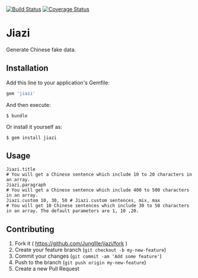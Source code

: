 [![Build Status](https://travis-ci.org/Jungllle/jiazi.svg?branch=master)](https://travis-ci.org/Jungllle/jiazi)
[![Coverage Status](https://coveralls.io/repos/Jungllle/jiazi/badge.png)](https://coveralls.io/r/Jungllle/jiazi)

# Jiazi

Generate Chinese fake data.

## Installation

Add this line to your application's Gemfile:

```ruby
gem 'jiazi'
```

And then execute:

    $ bundle

Or install it yourself as:

    $ gem install jiazi

## Usage

```
Jiazi.title
# You will get a Chinese sentence which include 10 to 20 characters in an array.
Jiazi.paragraph
# You will get a Chinese sentence which include 400 to 500 characters in an array.
Jiazi.custom 10, 30, 50 # Jiazi.custom sentences, mix, max
# You will get 10 Chinese sentences which include 30 to 50 characters in an array. The default parameters are 1, 10 ,20.
```

## Contributing

1. Fork it ( https://github.com/Jungllle/jiazi/fork )
2. Create your feature branch (`git checkout -b my-new-feature`)
3. Commit your changes (`git commit -am 'Add some feature'`)
4. Push to the branch (`git push origin my-new-feature`)
5. Create a new Pull Request
